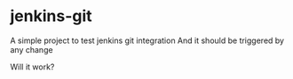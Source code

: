 # jenkins-git
A simple project to test jenkins git integration
And it should be triggered by any change

Will it work?

